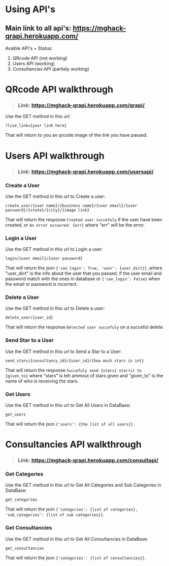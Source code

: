# Using API's
## Main link to all api's: https://mghack-qrapi.herokuapp.com/
Avaible API's + Status:

 1. QRcode API (not working)
 2. Users API (working)
 3. Consultancies API (partialy working)

# QRcode API walkthrough
> ### Link: https://mghack-qrapi.herokuapp.com/qrapi/
Use the GET method in this url:

    ?live_link={your link here}
That will return to you an qrcode image of the link you have passed.

# Users API walkthrough
> ### Link: https://mghack-qrapi.herokuapp.com/usersapi/
### Create a User
Use the GET method in this url to Create a user:

    create_user/{user name}/{business name}/{user email}/{user password}/{state}/{city}/{image link}
That will return the response `Created user succefuly` if the user have been created, 
or `An error occoured: {err}` where "err" will be the error.

### Login a User
Use the GET method in this url to Login a user:

    login/{user email}/{user password}
That will return the json `{'can_login': True, 'user': {user_dict}}` ,where "user_dict" is the info about the user that you passed, if the user email and password match with the ones in database or `{'can_login': False}` when the email or password is incorrect.

### Delete a User
Use the GET method in this url to Delete a user:

    delete_user/{user_id}
That will return the response `Delected user succefuly` on a succeful delete.

### Send Star to a User
Use the GET method in this url to Send a Star to a User:

    send_stars/{consultancy_id}/{user_id}/{how much stars in int}
That will return the response `Succefuly send {stars} star(s) to {given_to}` where "stars" is teh ammout of stars given and "given_to" is the name of who is receiving the stars.

### Get Users
Use the GET method in this url to Get All Users in DataBase:

    get_users
That will return the json `{'users': {the list of all users}}` .

# Consultancies API walkthrough
> ### Link: https://mghack-qrapi.herokuapp.com/consultapi/
### Get Categories
Use the GET method in this url to Get All Categories and Sub Categories in DataBase:

    get_categories
That will return the json `{'categories': {list of categories}, 'sub_categories': {list of sub categories}}`.

### Get Consultancies
Use the GET method in this url to Get All Consultancies in DataBase:

    get_consultancies
That will return the json `{'categories': {list of consultancies}}`.